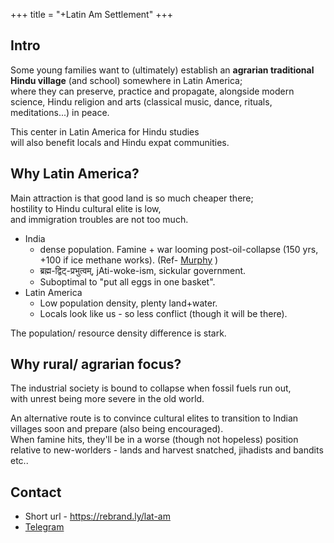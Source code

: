 +++
title = "+Latin Am Settlement"
+++


## Intro
Some young families want to (ultimately) establish an **agrarian traditional Hindu village** (and school) somewhere in Latin America;  
where they can preserve, practice and propagate, alongside modern science, Hindu religion and arts (classical music, dance, rituals, meditations...) in peace.

This center in Latin America for Hindu studies  
will also benefit locals and Hindu expat communities.

## Why Latin America?
Main attraction is that good land is so much cheaper there;  
hostility to Hindu cultural elite is low,  
and immigration troubles are not too much.

- India
  - dense population. Famine + war looming post-oil-collapse (150 yrs, +100 if ice methane works). (Ref- [Murphy](https://escholarship.org/uc/energy_ambitions) )
  - ब्रह्म-द्विट्-प्रभुत्वम्, jAti-woke-ism, sickular government.
  - Suboptimal to "put all eggs in one basket".
- Latin America
  - Low population density, plenty land+water.
  - Locals look like us - so less conflict (though it will be there).

The population/ resource density difference is stark.

## Why rural/ agrarian focus?
The industrial society is bound to collapse when fossil fuels run out,  
with unrest being more severe in the old world.

An alternative route is to convince cultural elites to transition to Indian villages soon and prepare (also being encouraged).  
When famine hits, they'll be in a worse (though not hopeless) position relative to new-worlders - lands and harvest snatched, jihadists and bandits etc.. 

## Contact
- Short url - https://rebrand.ly/lat-am
- [Telegram](https://t.me/+yp-oEsb8QuViZGUx)

[//]: # (- Related projects - https://rebrand.ly/grAma-dvija)

